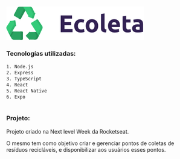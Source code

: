 ![](/.github/ecoleta.svg)

### Tecnologías utilizadas:

    1. Node.js    
    2. Express
    3. TypeScript
    4. React
    5. React Native
    6. Expo    
#
### Projeto:

Projeto criado na Next level Week da Rocketseat.

O mesmo tem como objetivo criar e gerenciar pontos de coletas de resíduos recicláveis, e disponibilizar aos usuários esses pontos.
